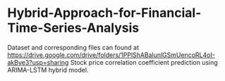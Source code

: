 # Hybrid-Approach-for-Financial-Time-Series-Analysis
Dataset and corresponding files can found at https://drive.google.com/drive/folders/1PPlShABalunlGSmUencoRL4oI-akBye3?usp=sharing
Stock price correlation coefficient prediction using ARIMA-LSTM hybrid model.

